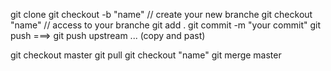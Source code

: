 git clone 
git checkout -b "name" // create your new branche
git checkout "name" // access to your branche
git add .
git commit -m "your commit"
git push ===> git push upstream ... (copy and past)


git checkout master 
git pull
git checkout "name"
git merge master
